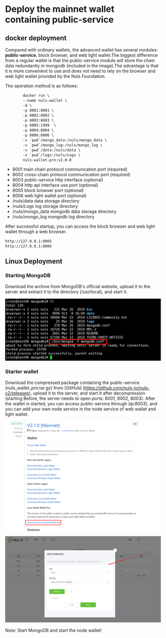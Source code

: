 # Deploy the mainnet wallet containing public-service

## docker deployment

Compared with ordinary wallets, the advanced wallet has several modules: **public-service**, block browser, and web light wallet.The biggest difference from a regular wallet is that the public-service module will store the chain data redundantly in mongodb (included in the image).The advantage is that it is more convenient to use and does not need to rely on the browser and web light wallet provided by the Nuls Foundation.

The operation method is as follows:

```text
        docker run \
        --name nuls-wallet \
        -d \
        -p 8001:8001 \      
        -p 8002:8002 \
        -p 8003:8003 \      
        -p 8005:1999  \
        -p 8004:8004 \
        -p 8006:8006 \
        -v `pwd`/mongo_data:/nuls/mongo_data \
        -v `pwd`/mongo_log:/nuls/mongo_log \
        -v `pwd`/data:/nuls/data \
        -v `pwd`/logs:/nuls/Logs \
        nuls-wallet-pro:v2.0.0
```

- 8001 main chain protocol communication port (required)
- 8002 cross-chain protocol communication port (required)
- 8003 public-service http interface (optional)
- 8004 http api interface use port (optional)
- 8005 block browser port (optional)
- 8006 web light wallet port (optional)
- /nuls/data data storage directory
- /nuls/Logs log storage directory
- /nuls/mongo_data mongodb data storage directory
- /nuls/mongo_log mongodb log directory

After successful startup, you can access the block browser and web light wallet through a web browser.

```text
http://127.0.0.1:8005
http://127.0.0.1:8006
```

## Linux Deployment

### Starting MongoDB

Download the archive from MongoDB's official website, upload it to the server and extract it to the directory (/usr/local), and start it.

![20191008161020](./g_deploy_public_service/20191008161020.png)

### Starter wallet

Download the compressed package containing the public-service (nuls_wallet_pro.tar.gz) from [GitHub] (https://github.com/nuls-io/nuls-v2/releases), upload it to the server, and start it after decompression (starting Before, the server needs to open ports: 8001, 8002, 8003). After the wallet is started, you can access public-service through (ip:8003), and you can add your own node service in the node service of web wallet and light wallet.

![20191009145014](./g_deploy_public_service/20191009145014.png)

![20191009114708](./g_deploy_public_service/20191009114708.png)

Note: Start MongoDB and start the node wallet!
